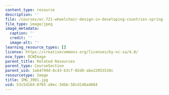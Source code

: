 ```yaml
---
content_type: resource
description: ''
file: /courses/ec-721-wheelchair-design-in-developing-countries-spring-2009/53c5d1640765a9ec34bb50cd146a4664_IMG_3991.jpg
file_type: image/jpeg
image_metadata:
  caption: ''
  credit: ''
  image-alt: ''
learning_resource_types: []
license: https://creativecommons.org/licenses/by-nc-sa/4.0/
ocw_type: OCWImage
parent_title: Related Resources
parent_type: CourseSection
parent_uid: 1a64799d-8c43-b3cf-02d8-abe22053510c
resourcetype: Image
title: IMG_3991.jpg
uid: 53c5d164-0765-a9ec-34bb-50cd146a4664
---
```

